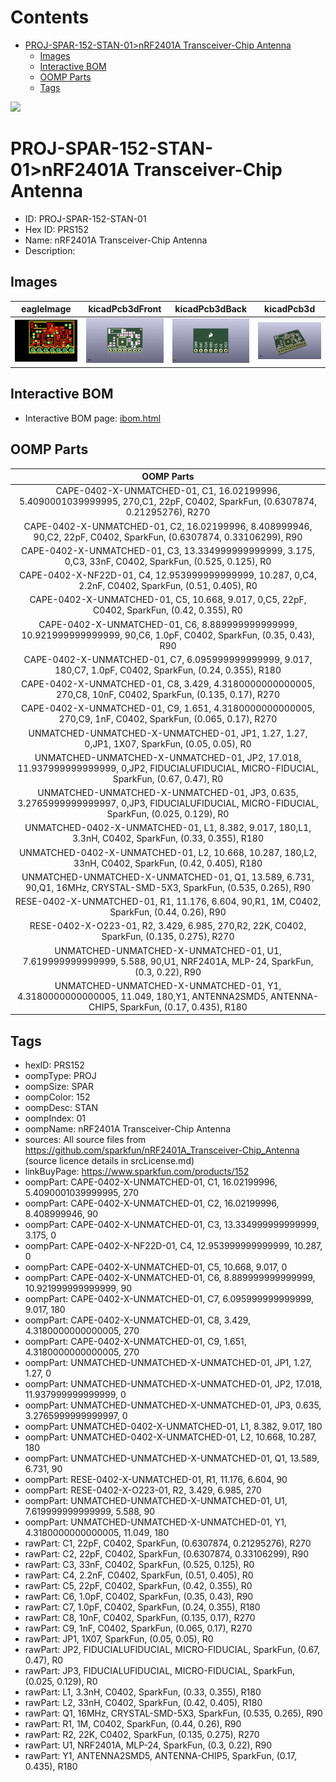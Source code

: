 



Contents
========

* [PROJ-SPAR-152-STAN-01>nRF2401A Transceiver-Chip Antenna](#proj-spar-152-stan-01nrf2401a-transceiver-chip-antenna)
	* [Images](#images)
	* [Interactive BOM](#interactive-bom)
	* [OOMP Parts](#oomp-parts)
	* [Tags](#tags)
  
![][im]
# PROJ-SPAR-152-STAN-01>nRF2401A Transceiver-Chip Antenna

- ID: PROJ-SPAR-152-STAN-01
- Hex ID: PRS152
- Name: nRF2401A Transceiver-Chip Antenna
- Description: 

## Images
  
  

|eagleImage|kicadPcb3dFront|kicadPcb3dBack|kicadPcb3d|
| :---: | :---: | :---: | :---: |
|[![eagleImage](eagleImage_140.png)](eagleImage_600.png)|[![kicadPcb3dFront](kicadPcb3dFront_140.png)](kicadPcb3dFront_600.png)|[![kicadPcb3dBack](kicadPcb3dBack_140.png)](kicadPcb3dBack_600.png)|[![kicadPcb3d](kicadPcb3d_140.png)](kicadPcb3d_600.png)|

## Interactive BOM

- Interactive BOM page: [ibom.html](kicad/bom/ibom.html)

## OOMP Parts
  

|OOMP Parts|
| :---: |
|CAPE-0402-X-UNMATCHED-01, C1, 16.02199996, 5.4090001039999995, 270,C1, 22pF, C0402, SparkFun, (0.6307874, 0.21295276), R270|
|CAPE-0402-X-UNMATCHED-01, C2, 16.02199996, 8.408999946, 90,C2, 22pF, C0402, SparkFun, (0.6307874, 0.33106299), R90|
|CAPE-0402-X-UNMATCHED-01, C3, 13.334999999999999, 3.175, 0,C3, 33nF, C0402, SparkFun, (0.525, 0.125), R0|
|CAPE-0402-X-NF22D-01, C4, 12.953999999999999, 10.287, 0,C4, 2.2nF, C0402, SparkFun, (0.51, 0.405), R0|
|CAPE-0402-X-UNMATCHED-01, C5, 10.668, 9.017, 0,C5, 22pF, C0402, SparkFun, (0.42, 0.355), R0|
|CAPE-0402-X-UNMATCHED-01, C6, 8.889999999999999, 10.921999999999999, 90,C6, 1.0pF, C0402, SparkFun, (0.35, 0.43), R90|
|CAPE-0402-X-UNMATCHED-01, C7, 6.095999999999999, 9.017, 180,C7, 1.0pF, C0402, SparkFun, (0.24, 0.355), R180|
|CAPE-0402-X-UNMATCHED-01, C8, 3.429, 4.3180000000000005, 270,C8, 10nF, C0402, SparkFun, (0.135, 0.17), R270|
|CAPE-0402-X-UNMATCHED-01, C9, 1.651, 4.3180000000000005, 270,C9, 1nF, C0402, SparkFun, (0.065, 0.17), R270|
|UNMATCHED-UNMATCHED-X-UNMATCHED-01, JP1, 1.27, 1.27, 0,JP1, 1X07, SparkFun, (0.05, 0.05), R0|
|UNMATCHED-UNMATCHED-X-UNMATCHED-01, JP2, 17.018, 11.937999999999999, 0,JP2, FIDUCIALUFIDUCIAL, MICRO-FIDUCIAL, SparkFun, (0.67, 0.47), R0|
|UNMATCHED-UNMATCHED-X-UNMATCHED-01, JP3, 0.635, 3.2765999999999997, 0,JP3, FIDUCIALUFIDUCIAL, MICRO-FIDUCIAL, SparkFun, (0.025, 0.129), R0|
|UNMATCHED-0402-X-UNMATCHED-01, L1, 8.382, 9.017, 180,L1, 3.3nH, C0402, SparkFun, (0.33, 0.355), R180|
|UNMATCHED-0402-X-UNMATCHED-01, L2, 10.668, 10.287, 180,L2, 33nH, C0402, SparkFun, (0.42, 0.405), R180|
|UNMATCHED-UNMATCHED-X-UNMATCHED-01, Q1, 13.589, 6.731, 90,Q1, 16MHz, CRYSTAL-SMD-5X3, SparkFun, (0.535, 0.265), R90|
|RESE-0402-X-UNMATCHED-01, R1, 11.176, 6.604, 90,R1, 1M, C0402, SparkFun, (0.44, 0.26), R90|
|RESE-0402-X-O223-01, R2, 3.429, 6.985, 270,R2, 22K, C0402, SparkFun, (0.135, 0.275), R270|
|UNMATCHED-UNMATCHED-X-UNMATCHED-01, U1, 7.619999999999999, 5.588, 90,U1, NRF2401A, MLP-24, SparkFun, (0.3, 0.22), R90|
|UNMATCHED-UNMATCHED-X-UNMATCHED-01, Y1, 4.3180000000000005, 11.049, 180,Y1, ANTENNA2SMD5, ANTENNA-CHIP5, SparkFun, (0.17, 0.435), R180|

## Tags

- hexID: PRS152
- oompType: PROJ
- oompSize: SPAR
- oompColor: 152
- oompDesc: STAN
- oompIndex: 01
- oompName: nRF2401A Transceiver-Chip Antenna
- sources: All source files from https://github.com/sparkfun/nRF2401A_Transceiver-Chip_Antenna (source licence details in srcLicense.md)
- linkBuyPage: https://www.sparkfun.com/products/152
- oompPart: CAPE-0402-X-UNMATCHED-01, C1, 16.02199996, 5.4090001039999995, 270
- oompPart: CAPE-0402-X-UNMATCHED-01, C2, 16.02199996, 8.408999946, 90
- oompPart: CAPE-0402-X-UNMATCHED-01, C3, 13.334999999999999, 3.175, 0
- oompPart: CAPE-0402-X-NF22D-01, C4, 12.953999999999999, 10.287, 0
- oompPart: CAPE-0402-X-UNMATCHED-01, C5, 10.668, 9.017, 0
- oompPart: CAPE-0402-X-UNMATCHED-01, C6, 8.889999999999999, 10.921999999999999, 90
- oompPart: CAPE-0402-X-UNMATCHED-01, C7, 6.095999999999999, 9.017, 180
- oompPart: CAPE-0402-X-UNMATCHED-01, C8, 3.429, 4.3180000000000005, 270
- oompPart: CAPE-0402-X-UNMATCHED-01, C9, 1.651, 4.3180000000000005, 270
- oompPart: UNMATCHED-UNMATCHED-X-UNMATCHED-01, JP1, 1.27, 1.27, 0
- oompPart: UNMATCHED-UNMATCHED-X-UNMATCHED-01, JP2, 17.018, 11.937999999999999, 0
- oompPart: UNMATCHED-UNMATCHED-X-UNMATCHED-01, JP3, 0.635, 3.2765999999999997, 0
- oompPart: UNMATCHED-0402-X-UNMATCHED-01, L1, 8.382, 9.017, 180
- oompPart: UNMATCHED-0402-X-UNMATCHED-01, L2, 10.668, 10.287, 180
- oompPart: UNMATCHED-UNMATCHED-X-UNMATCHED-01, Q1, 13.589, 6.731, 90
- oompPart: RESE-0402-X-UNMATCHED-01, R1, 11.176, 6.604, 90
- oompPart: RESE-0402-X-O223-01, R2, 3.429, 6.985, 270
- oompPart: UNMATCHED-UNMATCHED-X-UNMATCHED-01, U1, 7.619999999999999, 5.588, 90
- oompPart: UNMATCHED-UNMATCHED-X-UNMATCHED-01, Y1, 4.3180000000000005, 11.049, 180
- rawPart: C1, 22pF, C0402, SparkFun, (0.6307874, 0.21295276), R270
- rawPart: C2, 22pF, C0402, SparkFun, (0.6307874, 0.33106299), R90
- rawPart: C3, 33nF, C0402, SparkFun, (0.525, 0.125), R0
- rawPart: C4, 2.2nF, C0402, SparkFun, (0.51, 0.405), R0
- rawPart: C5, 22pF, C0402, SparkFun, (0.42, 0.355), R0
- rawPart: C6, 1.0pF, C0402, SparkFun, (0.35, 0.43), R90
- rawPart: C7, 1.0pF, C0402, SparkFun, (0.24, 0.355), R180
- rawPart: C8, 10nF, C0402, SparkFun, (0.135, 0.17), R270
- rawPart: C9, 1nF, C0402, SparkFun, (0.065, 0.17), R270
- rawPart: JP1, 1X07, SparkFun, (0.05, 0.05), R0
- rawPart: JP2, FIDUCIALUFIDUCIAL, MICRO-FIDUCIAL, SparkFun, (0.67, 0.47), R0
- rawPart: JP3, FIDUCIALUFIDUCIAL, MICRO-FIDUCIAL, SparkFun, (0.025, 0.129), R0
- rawPart: L1, 3.3nH, C0402, SparkFun, (0.33, 0.355), R180
- rawPart: L2, 33nH, C0402, SparkFun, (0.42, 0.405), R180
- rawPart: Q1, 16MHz, CRYSTAL-SMD-5X3, SparkFun, (0.535, 0.265), R90
- rawPart: R1, 1M, C0402, SparkFun, (0.44, 0.26), R90
- rawPart: R2, 22K, C0402, SparkFun, (0.135, 0.275), R270
- rawPart: U1, NRF2401A, MLP-24, SparkFun, (0.3, 0.22), R90
- rawPart: Y1, ANTENNA2SMD5, ANTENNA-CHIP5, SparkFun, (0.17, 0.435), R180



[im]: kicadPcb3d_450.png
